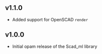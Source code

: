 ## v1.1.0

- Added support for OpenSCAD `render`

## v1.0.0

- Initial opam release of the Scad_ml library
